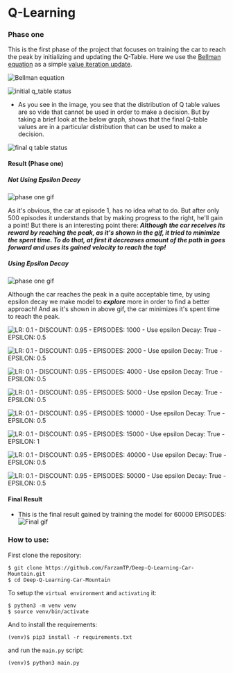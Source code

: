 # Q-Learning

### Phase one
This is the first phase of the project that focuses on training the car to reach the peak by initializing and updating the Q-Table.
Here we use the [Bellman equation](https://en.wikipedia.org/wiki/Bellman_equation) as a simple [value iteration update](https://en.wikipedia.org/wiki/Markov_decision_process#Value_iteration).

![Bellman equation](./images/Bellman-Equation.svg)

![initial q_table status](./graphs/LR:%200.1%20-%20DISCOUNT:%200.95%20-%20EPISODES:%201000%20-%20Use%20epsilon%20Decay:%20True%20-%20EPSILON:%200.5.png)

* As you see in the image, you see that the distribution of Q table values are so vide that cannot be used in order to make a decision. But by taking a brief look at the below graph, shows that the final Q-table values are in a particular distribution that can be used to make a decision.

![final q table status](./graphs/LR:%200.1%20-%20DISCOUNT:%200.95%20-%20EPISODES:%2060000%20-%20Use%20epsilon%20Decay:%20True%20-%20EPSILON:%200.5.png)

#### Result (Phase one)
##### Not Using Epsilon Decay
![phase one gif](./gifs/phase_one.gif)

As it's obvious, the car at episode 1, has no idea what to do. But after only 500 episodes 
it understands that by making progress to the right, he'll gain a point!
But there is an interesting point there:
***Although the car receives its reward by reaching the peak, as it's shown in the gif, it tried to minimize the spent time. To do that, at first it decreases amount of the path in goes forward and uses its gained velocity to reach the top!***

##### Using Epsilon Decay
![phase one gif](./gifs/phase_one_epsilon_decay.gif)

Although the car reaches the peak in a quite acceptable time, by using epsilon decay we make model to ***explore*** more in order to find a better approach!
And as it's shown in above gif, the car minimizes it's spent time to reach the peak.

![LR: 0.1 - DISCOUNT: 0.95 - EPISODES: 1000 - Use epsilon Decay: True - EPSILON: 0.5](./plots/LR:%200.05%20-%20DISCOUNT:%200.95%20-%20EPISODES:%201000%20-%20Use%20epsilon%20Decay:%20True%20-%20EPSILON:%200.7.png)

![LR: 0.1 - DISCOUNT: 0.95 - EPISODES: 2000 - Use epsilon Decay: True - EPSILON: 0.5](./plots/LR:%200.1%20-%20DISCOUNT:%200.95%20-%20EPISODES:%201000%20-%20Use%20epsilon%20Decay:%20True%20-%20EPSILON:%200.5.png)

![LR: 0.1 - DISCOUNT: 0.95 - EPISODES: 4000 - Use epsilon Decay: True - EPSILON: 0.5](./plots/LR:%200.1%20-%20DISCOUNT:%200.95%20-%20EPISODES:%204000%20-%20Use%20epsilon%20Decay:%20True%20-%20EPSILON:%200.5.png)

![LR: 0.1 - DISCOUNT: 0.95 - EPISODES: 5000 - Use epsilon Decay: True - EPSILON: 0.5](./plots/LR:%200.1%20-%20DISCOUNT:%200.95%20-%20EPISODES:%205000%20-%20Use%20epsilon%20Decay:%20True%20-%20EPSILON:%200.5.png)

![LR: 0.1 - DISCOUNT: 0.95 - EPISODES: 10000 - Use epsilon Decay: True - EPSILON: 0.5](./plots/LR:%200.1%20-%20DISCOUNT:%200.95%20-%20EPISODES:%2010000%20-%20Use%20epsilon%20Decay:%20True%20-%20EPSILON:%200.5.png)

![LR: 0.1 - DISCOUNT: 0.95 - EPISODES: 15000 - Use epsilon Decay: True - EPSILON: 1](./plots/LR:%200.1%20-%20DISCOUNT:%200.95%20-%20EPISODES:%2015000%20-%20Use%20epsilon%20Decay:%20True%20-%20EPSILON:%201.png)

![LR: 0.1 - DISCOUNT: 0.95 - EPISODES: 40000 - Use epsilon Decay: True - EPSILON: 0.5](./plots/LR:%200.1%20-%20DISCOUNT:%200.95%20-%20EPISODES:%2040000%20-%20Use%20epsilon%20Decay:%20True%20-%20EPSILON:%200.5.png)

![LR: 0.1 - DISCOUNT: 0.95 - EPISODES: 50000 - Use epsilon Decay: True - EPSILON: 0.5](./plots/LR:%200.1%20-%20DISCOUNT:%200.95%20-%20EPISODES:%2050000%20-%20Use%20epsilon%20Decay:%20True%20-%20EPSILON:%200.5.png)

#### Final Result
* This is the final result gained by training the model for 60000 EPISODES:
![Final gif](./gifs/LR:%200.1%20-%20DISCOUNT:%200.95%20-%20EPISODES:%2060000%20-%20Use%20epsilon%20Decay:%20True%20-%20EPSILON:%200.5.gif)

### How to use:
First clone the repository:
```shell script
$ git clone https://github.com/FarzamTP/Deep-Q-Learning-Car-Mountain.git
$ cd Deep-Q-Learning-Car-Mountain
```
To setup the `virtual environment` and `activating` it:
```shell script
$ python3 -m venv venv
$ source venv/bin/activate
```

And to install the requirements:
```shell script
(venv)$ pip3 install -r requirements.txt
```

and run the `main.py` script:
```shell script
(venv)$ python3 main.py
```
